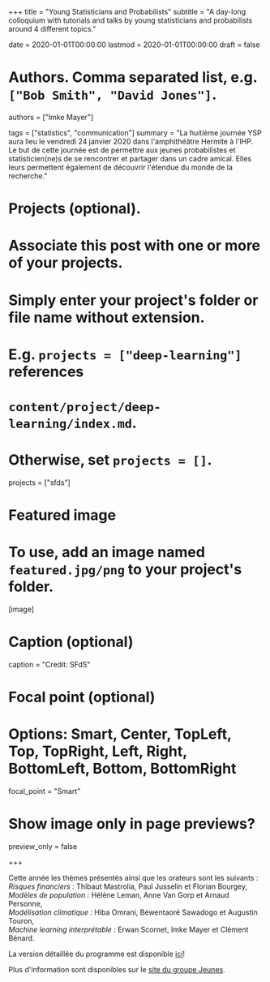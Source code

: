+++
title = "Young Statisticians and Probabilists"
subtitle = "A day-long colloquium with tutorials and talks by young statisticians and probabilists around 4 different topics."

date = 2020-01-01T00:00:00
lastmod = 2020-01-01T00:00:00
draft = false

# Authors. Comma separated list, e.g. `["Bob Smith", "David Jones"]`.
authors = ["Imke Mayer"]

tags = ["statistics", "communication"]
summary = "La huitième journée YSP aura lieu le vendredi 24 janvier 2020 dans l'amphithéâtre Hermite à l'IHP. <br>Le but de cette journée est de permettre aux jeunes probabilistes et statisticien(ne)s de se rencontrer et partager dans un cadre amical. Elles leurs permettent également de découvrir l'étendue du monde de la recherche."
# Projects (optional).
#   Associate this post with one or more of your projects.
#   Simply enter your project's folder or file name without extension.
#   E.g. `projects = ["deep-learning"]` references
#   `content/project/deep-learning/index.md`.
#   Otherwise, set `projects = []`.
projects = ["sfds"]

# Featured image
# To use, add an image named `featured.jpg/png` to your project's folder.
[image]
  # Caption (optional)
   caption = "Credit: SFdS"

  # Focal point (optional)
  # Options: Smart, Center, TopLeft, Top, TopRight, Left, Right, BottomLeft, Bottom, BottomRight
  focal_point = "Smart"

  # Show image only in page previews?
  preview_only = false

+++

Cette année les thèmes présentés ainsi que les orateurs sont les suivants : <br>
<i>Risques financiers :</i> Thibaut Mastrolia, Paul Jusselin et Florian Bourgey,<br>
<i>Modèles de population :</i> Hélène Leman, Anne Van Gorp et Arnaud Personne,<br>
<i>Modélisation climatique :</i> Hiba Omrani, Béwentaoré Sawadogo et Augustin Touron,<br>
<i>Machine learning interprétable :</i> Erwan Scornet, Imke Mayer et Clément Bénard.

La version détaillée du programme est disponible <a href="https://www.sfds.asso.fr/sdoc-6704-2caa33b5adfd9bc174324d4cd1d3d6a8-programme_ysp_8_2.pdf">ici</a>!

Plus d'information sont disponibles sur le <a href="https://www.sfds.asso.fr/fr/jeunes_statisticiens/manifestations/journees_ysp/564-accueil_ysp/" target="_blank">site du groupe Jeunes</a>.
